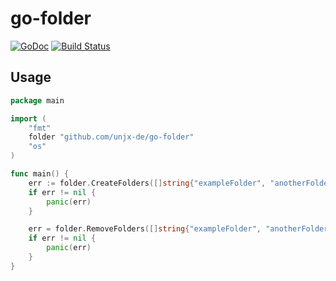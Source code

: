 # go-folder

[![GoDoc](https://godoc.org/github.com/unjx-de/go-folder?status.svg)](https://godoc.org/github.com/unjx-de/go-folder)
[![Build Status](https://build.unjx.de/buildStatus/icon?job=go-folder%2Fmain)](https://build.unjx.de/job/go-folder/job/main/)

## Usage

```go
package main

import (
	"fmt"
	folder "github.com/unjx-de/go-folder"
	"os"
)

func main() {
	err := folder.CreateFolders([]string{"exampleFolder", "anotherFolder"}, 0755)
	if err != nil {
		panic(err)
	}

	err = folder.RemoveFolders([]string{"exampleFolder", "anotherFolder"})
	if err != nil {
		panic(err)
	}
}
```
